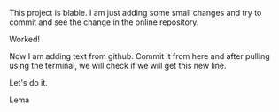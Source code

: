 This project is blable. I am just adding some small changes and try to commit and see the change in the online repository.

Worked!

Now I am adding text from github. Commit it from here and after pulling using the terminal, we will check if we will get this new line.

Let's do it.

Lema
